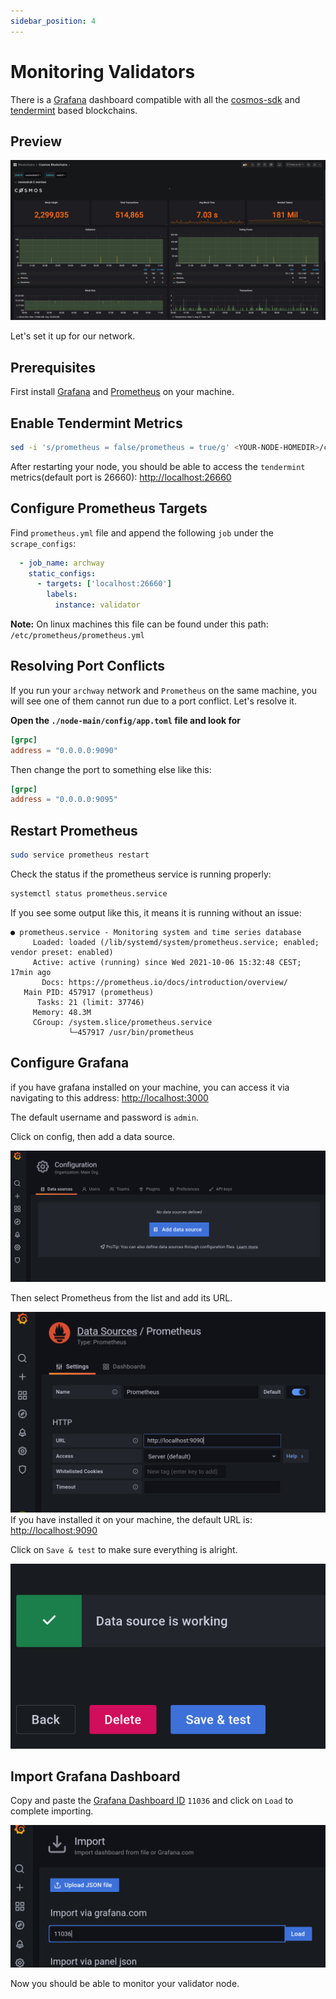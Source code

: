 ```yaml
---
sidebar_position: 4
---
```


# Monitoring Validators

There is a [Grafana](https://grafana.com/) dashboard compatible with all the [cosmos-sdk](https://github.com/cosmos/cosmos-sdk) and [tendermint](https://github.com/tendermint/tendermint) based blockchains.

## Preview

![](../assets/cosmos-overview.jpg)


Let's set it up for our network.

## Prerequisites

First install [Grafana](https://grafana.com/) and [Prometheus](https://prometheus.io/) on your machine.


## Enable Tendermint Metrics

```bash
sed -i 's/prometheus = false/prometheus = true/g' <YOUR-NODE-HOMEDIR>/config/config.toml
```

After restarting your node, you should be able to access the `tendermint` metrics(default port is 26660): <http://localhost:26660>

## Configure Prometheus Targets

Find `prometheus.yml` file and append the following `job` under the `scrape_configs`:

```yaml
  - job_name: archway
    static_configs:
      - targets: ['localhost:26660']
        labels:
          instance: validator
```

**Note:** On linux machines this file can be found under this path: `/etc/prometheus/prometheus.yml`

## Resolving Port Conflicts

If you run your `archway` network and `Prometheus` on the same machine, you will see one of them cannot run due to a port conflict. Let's resolve it.

**Open the `./node-main/config/app.toml` file and look for**

```toml
[grpc]
address = "0.0.0.0:9090"
``` 

Then change the port to something else like this:

```toml
[grpc]
address = "0.0.0.0:9095"
``` 

## Restart Prometheus

```bash
sudo service prometheus restart
```

Check the status if the prometheus service is running properly:
```bash
systemctl status prometheus.service
```

If you see some output like this, it means it is running without an issue:

```
● prometheus.service - Monitoring system and time series database
     Loaded: loaded (/lib/systemd/system/prometheus.service; enabled; vendor preset: enabled)
     Active: active (running) since Wed 2021-10-06 15:32:48 CEST; 17min ago
       Docs: https://prometheus.io/docs/introduction/overview/
   Main PID: 457917 (prometheus)
      Tasks: 21 (limit: 37746)
     Memory: 48.3M
     CGroup: /system.slice/prometheus.service
             └─457917 /usr/bin/prometheus
```

## Configure Grafana

if you have grafana installed on your machine, you can access it via navigating to this address: <http://localhost:3000>

The default username and password is `admin`.

Click on config, then add a data source.

![](../assets/grafana01.png)

Then select Prometheus from the list and add its URL.

![](../assets/grafana02.png)
If you have installed it on your machine, the default URL is: <http://localhost:9090>

Click on `Save & test` to make sure everything is alright.

![](../assets/grafana03.png)

## Import Grafana Dashboard

Copy and paste the [Grafana Dashboard ID](https://grafana.com/grafana/dashboards/11036) `11036` and click on `Load` to complete importing.

![](../assets/grafana04.png)

Now you should be able to monitor your validator node.